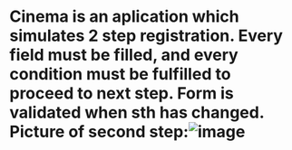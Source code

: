 # Cinema is an aplication which simulates 2 step registration. Every field must be filled, and every condition must be fulfilled to proceed to next step. Form is validated when sth has changed. Picture of second step:![image](https://user-images.githubusercontent.com/62549937/178706480-ab194394-944c-43e2-9897-b003407bb7b9.png)
